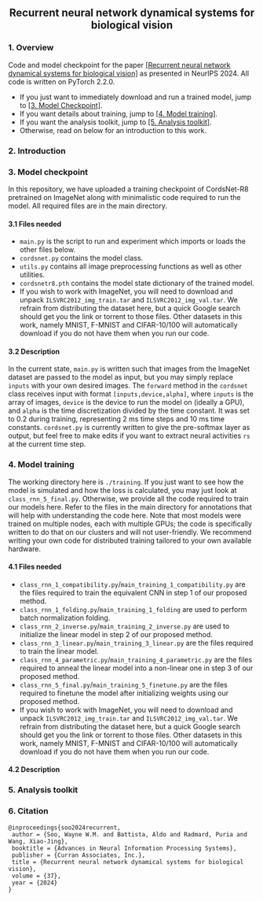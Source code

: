 <h2 align="center">Recurrent neural network dynamical systems for biological vision</h2> 

### 1. Overview
Code and model checkpoint for the paper [[Recurrent neural network dynamical systems for biological vision]](https://openreview.net/forum?id=ZZ94aLbMOK) as presented in NeurIPS 2024. All code is written on PyTorch 2.2.0. 
- If you just want to immediately download and run a trained model, jump to [[3. Model Checkpoint]](#3-model-checkpoint).
- If you want details about training, jump to [[4. Model training]](#4-model-training).
- If you want the analysis toolkit, jump to [[5. Analysis toolkit]](#5-analysis-toolkit).
- Otherwise, read on below for an introduction to this work.

### 2. Introduction

### 3. Model checkpoint
In this repository, we have uploaded a training checkpoint of CordsNet-R8 pretrained on ImageNet along with minimalistic code required to run the model. All required files are in the main directory.

#### 3.1 Files needed
- <code>main.py</code> is the script to run and experiment which imports or loads the other files below. <br>
- <code>cordsnet.py</code> contains the model class. <br>
- <code>utils.py</code> contains all image preprocessing functions as well as other utilities. <br>
- <code>cordsnetr8.pth</code> contains the model state dictionary of the trained model. <br>
- If you wish to work with ImageNet, you will need to download and unpack <code>ILSVRC2012_img_train.tar</code> and <code>ILSVRC2012_img_val.tar</code>. We refrain from distributing the dataset here, but a quick Google search should get you the link or torrent to those files. Other datasets in this work, namely MNIST, F-MNIST and CIFAR-10/100 will automatically download if you do not have them when you run our code.

#### 3.2 Description
In the current state, <code>main.py</code> is written such that images from the ImageNet dataset are passed to the model as input, but you may simply replace <code>inputs</code> with your own desired images. The <code>forward</code> method in the <code>cordsnet</code> class receives input with format <code>[inputs,device,alpha]</code>, where <code>inputs</code> is the array of images, <code>device</code> is the device to run the model on (ideally a GPU), and <code>alpha</code> is the time discretization divided by the time constant. It was set to 0.2 during training, representing 2 ms time steps and 10 ms time constants. <code>cordsnet.py</code> is currently written to give the pre-softmax layer as output, but feel free to make edits if you want to extract neural activities <code>rs</code> at the current time step.  

### 4. Model training
The working directory here is <code>./training</code>. If you just want to see how the model is simulated and how the loss is calculated, you may just look at <code>class_rnn_5_final.py</code>. Otherwise, we provide all the code required to train our models here. Refer to the files in the main directory for annotations that will help with understanding the code here. Note that most models were trained on multiple nodes, each with multiple GPUs; the code is specifically written to do that on our clusters and will not user-friendly. We recommend writing your own code for distributed training tailored to your own available hardware. 

#### 4.1 Files needed
- <code>class_rnn_1_compatibility.py</code>/<code>main_training_1_compatibility.py</code> are the files required to train the equivalent CNN in step 1 of our proposed method. <br>
- <code>class_rnn_1_folding.py</code>/<code>main_training_1_folding</code> are used to perform batch normalization folding. <br>
- <code>class_rnn_2_inverse.py</code>/<code>main_training_2_inverse.py</code> are used to initialize the linear model in step 2 of our proposed method. <br>
- <code>class_rnn_3_linear.py</code>/<code>main_training_3_linear.py</code> are the files required to train the linear model. <br>
- <code>class_rnn_4_parametric.py</code>/<code>main_training_4_parametric.py</code> are the files required to anneal the linear model into a non-linear one in step 3 of our proposed method. <br>
- <code>class_rnn_5_final.py</code>/<code>main_training_5_finetune.py</code> are the files required to finetune the model after initializing weights using our proposed method. <br>
- If you wish to work with ImageNet, you will need to download and unpack <code>ILSVRC2012_img_train.tar</code> and <code>ILSVRC2012_img_val.tar</code>. We refrain from distributing the dataset here, but a quick Google search should get you the link or torrent to those files. Other datasets in this work, namely MNIST, F-MNIST and CIFAR-10/100 will automatically download if you do not have them when you run our code.

#### 4.2 Description


### 5. Analysis toolkit

### 6. Citation
```
@inproceedings{soo2024recurrent,
 author = {Soo, Wayne W.M. and Battista, Aldo and Radmard, Puria and Wang, Xiao-Jing},
 booktitle = {Advances in Neural Information Processing Systems},
 publisher = {Curran Associates, Inc.},
 title = {Recurrent neural network dynamical systems for biological vision},
 volume = {37},
 year = {2024}
}
```
